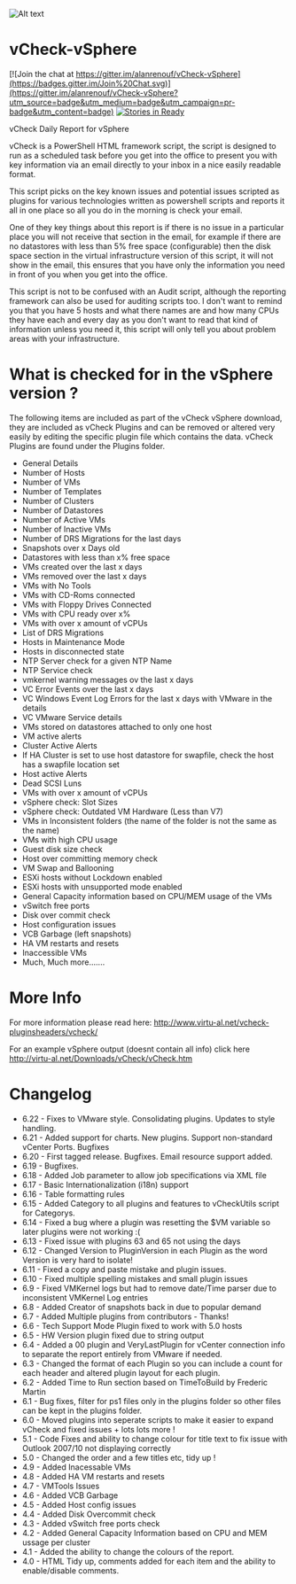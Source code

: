 ![Alt text](http://www.virtu-al.net/wp-content/uploads/2014/02/vCheck619.jpg "vCheck Sample")

vCheck-vSphere
==============
[![Join the chat at https://gitter.im/alanrenouf/vCheck-vSphere](https://badges.gitter.im/Join%20Chat.svg)](https://gitter.im/alanrenouf/vCheck-vSphere?utm_source=badge&utm_medium=badge&utm_campaign=pr-badge&utm_content=badge) [![Stories in Ready](http://badge.waffle.io/alanrenouf/vCheck-vSphere.png?label=Ready)](http://waffle.io/alanrenouf/vCheck-vSphere)  

vCheck Daily Report for vSphere

vCheck is a PowerShell HTML framework script, the script is designed to run as a scheduled task before you get into the office to present you with key information via an email directly to your inbox in a nice easily readable format.

This script picks on the key known issues and potential issues scripted as plugins for various technologies written as powershell scripts and reports it all in one place so all you do in the morning is check your email.

One of they key things about this report is if there is no issue in a particular place you will not receive that section in the email, for example if there are no datastores with less than 5% free space (configurable) then the disk space section in the virtual infrastructure version of this script, it will not show in the email, this ensures that you have only the information you need in front of you when you get into the office.

This script is not to be confused with an Audit script, although the reporting framework can also be used for auditing scripts too.  I don't want to remind you that you have 5 hosts and what there names are and how many CPUs they have each and every day as you don't want to read that kind of information unless you need it, this script will only tell you about problem areas with your infrastructure.

What is checked for in the vSphere version ?
============================================

The following items are included as part of the vCheck vSphere download, they are included as vCheck Plugins and can be removed or altered very easily by editing the specific plugin file which contains the data.  vCheck Plugins are found under the Plugins folder.

- General Details
- Number of Hosts
- Number of VMs
- Number of Templates
- Number of Clusters
- Number of Datastores
- Number of Active VMs
- Number of Inactive VMs
- Number of DRS Migrations for the last days
- Snapshots over x Days old
- Datastores with less than x% free space
- VMs created over the last x days
- VMs removed over the last x days
- VMs with No Tools
- VMs with CD-Roms connected
- VMs with Floppy Drives Connected
- VMs with CPU ready over x%
- VMs with over x amount of vCPUs
- List of DRS Migrations
- Hosts in Maintenance Mode
- Hosts in disconnected state
- NTP Server check for a given NTP Name
- NTP Service check
- vmkernel warning messages ov the last x days
- VC Error Events over the last x days
- VC Windows Event Log Errors for the last x days with VMware in the details
- VC VMware Service details
- VMs stored on datastores attached to only one host
- VM active alerts
- Cluster Active Alerts
- If HA Cluster is set to use host datastore for swapfile, check the host has a swapfile location set
- Host active Alerts
- Dead SCSI Luns
- VMs with over x amount of vCPUs
- vSphere check: Slot Sizes
- vSphere check: Outdated VM Hardware (Less than V7)
- VMs in Inconsistent folders (the name of the folder is not the same as the name)
- VMs with high CPU usage
- Guest disk size check
- Host over committing memory check
- VM Swap and Ballooning
- ESXi hosts without Lockdown enabled
- ESXi hosts with unsupported mode enabled
- General Capacity information based on CPU/MEM usage of the VMs
- vSwitch free ports
- Disk over commit check
- Host configuration issues
- VCB Garbage (left snapshots)
- HA VM restarts and resets
- Inaccessible VMs
- Much, Much more.......

More Info
=========

For more information please read here: http://www.virtu-al.net/vcheck-pluginsheaders/vcheck/

For an example vSphere output (doesnt contain all info) click here http://virtu-al.net/Downloads/vCheck/vCheck.htm

Changelog
=========
* 6.22 - Fixes to VMware style. Consolidating plugins. Updates to style handling.
* 6.21 - Added support for charts. New plugins. Support non-standard vCenter Ports. Bugfixes
* 6.20 - First tagged release. Bugfixes. Email resource support added.
* 6.19 - Bugfixes.
* 6.18 - Added Job parameter to allow job specifications via XML file
* 6.17 - Basic Internationalization (i18n) support
* 6.16 - Table formatting rules
* 6.15 - Added Category to all plugins and features to vCheckUtils script for Categorys.
* 6.14 - Fixed a bug where a plugin was resetting the $VM variable so later plugins were not working :(
* 6.13 - Fixed issue with plugins 63 and 65 not using the days
* 6.12 - Changed Version to PluginVersion in each Plugin as the word Version is very hard to isolate!
* 6.11 - Fixed a copy and paste mistake and plugin issues.
* 6.10 - Fixed multiple spelling mistakes and small plugin issues
* 6.9 - Fixed VMKernel logs but had to remove date/Time parser due to inconsistent VMKernel Log entries
* 6.8 - Added Creator of snapshots back in due to popular demand
* 6.7 - Added Multiple plugins from contributors - Thanks!
* 6.6 - Tech Support Mode Plugin fixed to work with 5.0 hosts
* 6.5 - HW Version plugin fixed due to string output
* 6.4 - Added a 00 plugin and VeryLastPlugin for vCenter connection info to separate the report entirely from VMware if needed.
* 6.3 - Changed the format of each Plugin so you can include a count for each header and altered plugin layout for each plugin.
* 6.2 - Added Time to Run section based on TimeToBuild by Frederic Martin
* 6.1 - Bug fixes, filter for ps1 files only in the plugins folder so other files can be kept in the plugins folder.
* 6.0 - Moved plugins into seperate scripts to make it easier to expand vCheck and fixed issues + lots lots more !
* 5.1 - Code Fixes and ability to change colour for title text to fix issue with Outlook 2007/10 not displaying correctly
* 5.0 - Changed the order and a few titles etc, tidy up !
* 4.9 - Added Inacessable VMs
* 4.8 - Added HA VM restarts and resets
* 4.7 - VMTools Issues
* 4.6 - Added VCB Garbage
* 4.5 - Added Host config issues
* 4.4 - Added Disk Overcommit check
* 4.3 - Added vSwitch free ports check
* 4.2 - Added General Capacity Information based on CPU and MEM ussage per cluster
* 4.1 - Added the ability to change the colours of the report.
* 4.0 - HTML Tidy up, comments added for each item and the ability to enable/disable comments.
